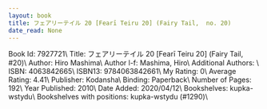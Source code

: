 ```yaml
---
layout: book
title: フェアリーテイル 20 [Fearī Teiru 20] (Fairy Tail,  no. 20)
date_read: None
---
```


Book Id: 7927721\ 
Title: フェアリーテイル 20 [Fearī Teiru 20] (Fairy Tail, #20)\ 
Author: Hiro Mashima\ 
Author l-f: Mashima, Hiro\ 
Additional Authors: \ 
ISBN: 4063842665\ 
ISBN13: 9784063842661\ 
My Rating: 0\ 
Average Rating: 4.41\ 
Publisher: Kodansha\ 
Binding: Paperback\ 
Number of Pages: 192\ 
Year Published: 2010\ 
Date Added: 2020/04/12\ 
Bookshelves: kupka-wstydu\ 
Bookshelves with positions: kupka-wstydu (#1290)\ 

